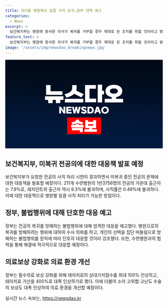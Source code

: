 ```yaml
---
title: 의사들 병원에서 일괄 사직 요구…정부 대책 예고
categories:
  - News
excerpt: >
  보건복지부는 병원에 종사한 의사가 복귀를 거부할 경우 제대로 된 조치를 취할 것이라고 밝혔습니다. 실제로 지난 6월 말까지 복귀를 거부한 전공의는 9525명 중 51명 뿐이었는데, 정부는 이를 해결하기 위해 앞으로 병원별로 일괄적으로 조치를 취할 예정입니다. 또한, 병원별로 일괄적인 조치도 가능할 것으로 보고 있으며, 불법적인 방해행위에 대해서는 엄격히 대응할 예정이라고 강조했습니다. 9월부터 추가 전공의 모집을 위해 사직 후 1년 이내에도 수련이 가능하도록 하는 수술도 검토 중입니다.
feature_text: >
  보건복지부는 병원에 종사한 의사가 복귀를 거부할 경우 제대로 된 조치를 취할 것이라고 밝혔습니다. 실제로 지난 6월 말까지 복귀를 거부한 전공의는 9525명 중 51명 뿐이었는데, 정부는 이를 해결하기 위해 앞으로 병원별로 일괄적으로 조치를 취할 예정입니다. 또한, 병원별로 일괄적인 조치도 가능할 것으로 보고 있으며, 불법적인 방해행위에 대해서는 엄격히 대응할 예정이라고 강조했습니다. 9월부터 추가 전공의 모집을 위해 사직 후 1년 이내에도 수련이 가능하도록 하는 수술도 검토 중입니다.
image: '/assets/img/newsdao_breakingnews.jpg'
---
```


<p><img src="/assets/img/newsdao_breakingnews.jpg" alt="implanttips 속보" /></p>

<h2 data-ke-size="size26">보건복지부, 미복귀 전공의에 대한 대응책 발표 예정</h2>

<p data-ke-size="size16">보건복지부가 요청한 전공의 사직 처리 시한이 경과하면서 미복귀 중인 전공의 문제에 대한 대응책을 발표할 예정이다. 211개 수련병원의 1만3756명의 전공의 가운데 출근자는 7.9%로, 레지던트의 출근자 역시 9.3%에 불과하며, 사직률은 0.49%에 불과하다. 이에 대한 대응책으로 병원별 일괄 사직 처리가 가능한 방침이다.</p>

<h2 data-ke-size="size26">정부, 불법행위에 대해 단호한 대응 예고</h2>

<p data-ke-size="size16">정부는 전공의 복귀를 방해하는 불법행위에 대해 엄격한 대응을 예고했다. 병원으로의 복귀를 방해하려는 행위에 대하여 수사 의뢰를 하고, 개인의 선택을 집단 따돌림으로 방해하는 불법행위를 원칙에 따라 단호히 대응할 것이라 강조했다. 또한, 수련병원과의 협력을 통해 해결에 적극적으로 대응할 예정이다.</p>

<h2 data-ke-size="size26">의료보상 강화로 의료 환경 개선</h2>

<p data-ke-size="size16">정부는 필수의료 보상 강화를 위해 태아치료의 상대가치점수를 최대 100% 인상하고, 태아치료 가산을 400%로 대폭 인상하기로 했다. 이에 더불어 소아 고위험·고난도 수술의 보상도 대폭 인상하여 의료 환경을 개선할 예정이다.</p>
실시간 뉴스 속보는, <a href="https://newsdao.kr" rel="dofollow">https://newsdao.kr</a>


